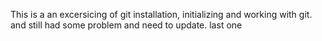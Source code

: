 This is a an excersicing of git installation, initializing and 
working with git. and still had some problem and need to update.
last one
